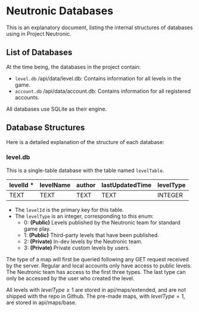 # Neutronic Databases

This is an explanatory document, listing the internal structures of databases using in Project Neutronic.

## List of Databases

At the time being, the databases in the project contain:
- `level.db` /api/data/level.db: Contains information for all levels in the game.
- `account.db` /api/data/account.db: Contains information for all registered accounts.

All databases use SQLite as their engine.

## Database Structures

Here is a detailed explanation of the structure of each database:

### level.db

This is a single-table database with the table named `levelTable`.

| levelId * | levelName | author | lastUpdatedTime | levelType |
|-----------|-----------|--------|-----------------|-----------|
| TEXT      | TEXT      | TEXT   | TEXT            | INTEGER   |

- The `levelId` is the primary key for this table.
- The `levelType` is an integer, corresponding to this enum:
    - 0: **(Public)** Levels published by the Neutronic team for standard game play.
    - 1: **(Public)** Third-party levels that have been published.
    - 2: **(Private)** In-dev levels by the Neutronic team.
    - 3: **(Private)** Private custom levels by users.

The type of a map will first be queried following any GET request received by the server.
Regular and local accounts only have access to public levels. The Neutronic team has access to the first three types. The last type can only be accessed by the user who created the level.

All levels with $levelType\geq 1$ are stored in api/maps/extended, and are not shipped with the repo in Github. The pre-made maps, with $levelType=1$, are stored in api/maps/base.
